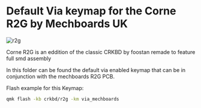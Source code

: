 # Default Via keymap for the Corne R2G by Mechboards UK

![r2g](https://cdn.shopify.com/s/files/1/0582/0242/3501/products/HelidoxCorneR2GPCB_1800x1800.png)

Corne R2G is an eddition of the classic CRKBD by foostan remade to feature full smd assembly

In this folder can be found the default via enabled keymap that can be in conjunction with the mechboards R2G PCB.

Flash example for this Keymap:  
```sh
qmk flash -kb crkbd/r2g -km via_mechboards
```
